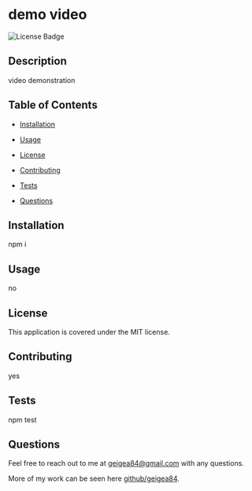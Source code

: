 
  # demo video
  
  ![License Badge](https://img.shields.io/badge/license-MIT-blue.svg)

  ## Description

  video demonstration

  ## Table of Contents

  * [Installation](#installation)
    
  * [Usage](#usage)

  * [License](#license)

  * [Contributing](#contributing)
    
  * [Tests](#tests)

  * [Questions](#questions)
    
  ## Installation

  npm i

  ## Usage

  no

  ## License

  This application is covered under the MIT license.

  ## Contributing

  yes

  ## Tests

  npm test

  ## Questions

  Feel free to reach out to me at geigea84@gmail.com with any questions.

  More of my work can be seen here [github/geigea84](https://github.com/geigea84/).
